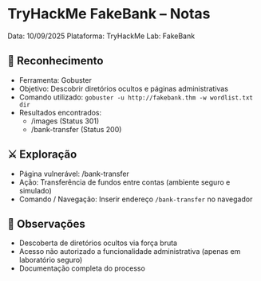 # TryHackMe FakeBank – Notas
Data: 10/09/2025
Plataforma: TryHackMe
Lab: FakeBank

## 🔎 Reconhecimento
- Ferramenta: Gobuster
- Objetivo: Descobrir diretórios ocultos e páginas administrativas
- Comando utilizado: `gobuster -u http://fakebank.thm -w wordlist.txt dir`
- Resultados encontrados:
  - /images (Status 301)
  - /bank-transfer (Status 200)

## ⚔️ Exploração
- Página vulnerável: /bank-transfer
- Ação: Transferência de fundos entre contas (ambiente seguro e simulado)
- Comando / Navegação: Inserir endereço `/bank-transfer` no navegador

## 📝 Observações
- Descoberta de diretórios ocultos via força bruta
- Acesso não autorizado a funcionalidade administrativa (apenas em laboratório seguro)
- Documentação completa do processo

